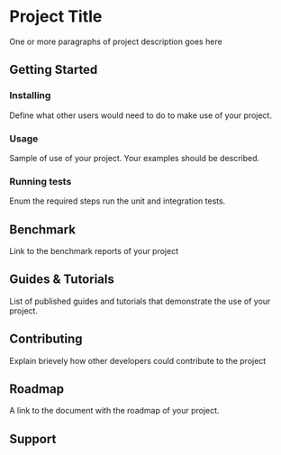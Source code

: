 # Project Title

One or more paragraphs of project description goes here

## Getting Started

### Installing

Define what other users would need to do to make use of your project.

### Usage

Sample of use of your project. Your examples should be described.

### Running tests

Enum the required steps run the unit and integration tests.

## Benchmark

Link to the benchmark reports of your project

## Guides & Tutorials

List of published guides and tutorials that demonstrate the use
of your project.

## Contributing

Explain brievely how other developers could contribute to the project

## Roadmap

A link to the document with the roadmap of your project. 

## Support